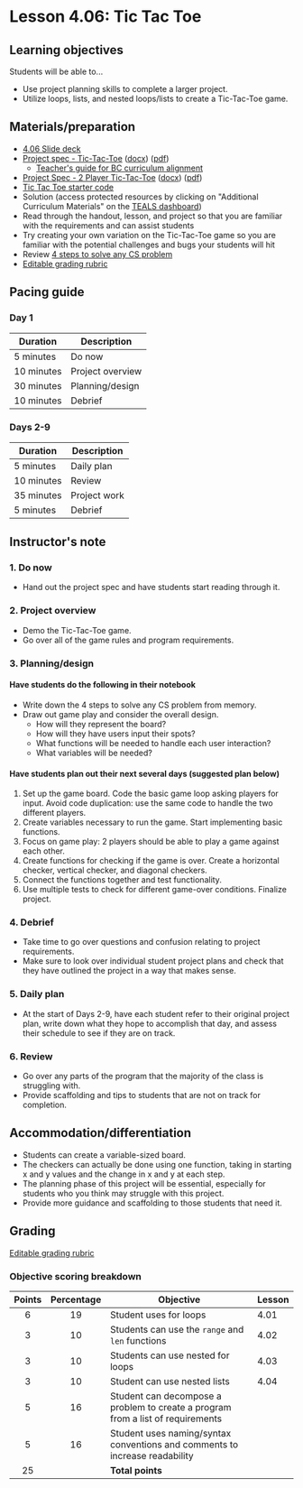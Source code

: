 # Lesson 4.06: Tic Tac Toe

## Learning objectives

Students will be able to...

* Use project planning skills to complete a larger project.
* Utilize loops, lists, and nested loops/lists to create a Tic-Tac-Toe game.

## Materials/preparation

* [4.06 Slide deck](https://github.com/TEALSK12/2nd-semester-introduction-to-computer-science/raw/master/units/4_unit/slidedecks/Intro%20Python%204.06%20TEALS.pptx)
* [Project spec - Tic-Tac-Toe][] ([docx][1]) ([pdf][2])
  * [Teacher's guide for BC curriculum alignment](project_canada.md)
* [Project Spec - 2 Player Tic-Tac-Toe][] ([docx][3]) ([pdf][4])
* [Tic Tac Toe starter code](https://github.com/TEALSK12/2nd-semester-introduction-to-computer-science/raw/master/units/4_unit/06_lesson/tictactoe_starter_code.py)
* Solution (access protected resources by clicking on "Additional Curriculum Materials" on the [TEALS dashboard])
* Read through the handout, lesson, and project so that you are familiar with the requirements and can assist students
* Try creating your own variation on the Tic-Tac-Toe game so you are familiar with the potential challenges and bugs your students will hit
* Review [4 steps to solve any CS problem][]
* [Editable grading rubric](https://github.com/TEALSK12/2nd-semester-introduction-to-computer-science/raw/master/units/4_unit/06_lesson/rubric.docx)

## Pacing guide

### Day 1

| **Duration** | **Description**  |
| ----------   | -----------      |
| 5 minutes    | Do now           |
| 10 minutes   | Project overview |
| 30 minutes   | Planning/design  |
| 10 minutes   | Debrief          |

### Days 2-9

|**Duration** | **Description** |
| ----------  | ------------    |
| 5 minutes   | Daily plan      |
| 10 minutes  | Review          |
| 35 minutes  | Project work    |
| 5 minutes   | Debrief         |

## Instructor's note

### 1. Do now

* Hand out the project spec and have students start reading through it.

### 2. Project overview

* Demo the Tic-Tac-Toe game.
* Go over all of the game rules and program requirements.

### 3. Planning/design

#### Have students do the following in their notebook

* Write down the 4 steps to solve any CS problem from memory.
* Draw out game play and consider the overall design.
  * How will they represent the board?
  * How will they have users input their spots?
  * What functions will be needed to handle each user interaction?  
  * What variables will be needed?

#### Have students plan out their next several days (suggested plan below)

1. Set up the game board. Code the basic game loop asking players for input. Avoid code duplication:  use the same code to handle the two different players.
2. Create variables necessary to run the game. Start implementing basic functions.
3. Focus on game play: 2 players should be able to play a game against each other.
4. Create functions for checking if the game is over. Create a horizontal checker, vertical checker, and diagonal checkers.
5. Connect the functions together and test functionality.
6. Use multiple tests to check for different game-over conditions. Finalize project.

### 4. Debrief

* Take time to go over questions and confusion relating to project requirements.
* Make sure to look over individual student project plans and check that they have outlined the project in a way that makes sense.

### 5. Daily plan

* At the start of Days 2-9, have each student refer to their original project plan, write down what they hope to accomplish that day, and assess their schedule to see if they are on track.

### 6. Review

* Go over any parts of the program that the majority of the class is struggling with.
* Provide scaffolding and tips to students that are not on track for completion.

## Accommodation/differentiation

* Students can create a variable-sized board.
* The checkers can actually be done using one function, taking in starting x and y values and the change in x and y at each step.
* The planning phase of this project will be essential, especially for students who you think may struggle with this project.
* Provide more guidance and scaffolding to those students that need it.

## Grading

[Editable grading rubric](https://github.com/TEALSK12/2nd-semester-introduction-to-computer-science/raw/master/units/4_unit/06_lesson/rubric.docx)

### Objective scoring breakdown

| Points | Percentage| Objective | Lesson |
| :---: | :---: | --- | --- |
| 6 | 19 | Student uses for loops | 4.01 |
| 3 | 10 | Students can use the `range` and `len` functions |4.02 |
| 3 | 10 | Students can use nested for loops |4.03 |
| 3 | 10 | Student can use nested lists |4.04 |
| 5 | 16| Student can decompose a problem to create a program from a list of requirements ||
| 5 | 16 | Student uses naming/syntax conventions and comments to increase readability |
| 25 | |**Total points**|| |

[Project spec - Tic-Tac-Toe]: project.md
[project spec - 2 player Tic-Tac-Toe]: alternate_project.md
[TEALS dashboard]:http:/www.tealsk12.org/dashboard
[4 steps to solve any CS problem]:https://github.com/TEALS-IntroCS/2nd-semester-introduction-to-computer-science-principles/raw/master/units/4%20Steps%20to%20Solve%20Any%20CS%20Problem.pdf

[1]: https://github.com/TEALSK12/2nd-semester-introduction-to-computer-science/raw/master/units/4_unit/06_lesson/project.docx
[2]: https://github.com/TEALSK12/2nd-semester-introduction-to-computer-science/raw/master/units/4_unit/06_lesson/project.pdf
[3]: https://github.com/TEALSK12/2nd-semester-introduction-to-computer-science/raw/master/units/4_unit/06_lesson/projecta.docx
[4]: https://github.com/TEALSK12/2nd-semester-introduction-to-computer-science/raw/master/units/4_unit/06_lesson/projecta.pdf

